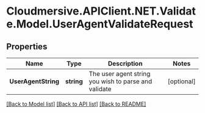 # Cloudmersive.APIClient.NET.Validate.Model.UserAgentValidateRequest
## Properties

Name | Type | Description | Notes
------------ | ------------- | ------------- | -------------
**UserAgentString** | **string** | The user agent string you wish to parse and validate | [optional] 

[[Back to Model list]](../README.md#documentation-for-models) [[Back to API list]](../README.md#documentation-for-api-endpoints) [[Back to README]](../README.md)

